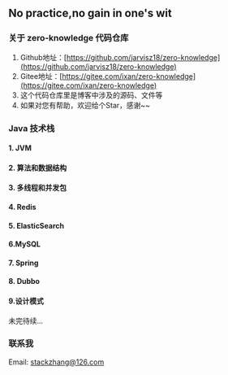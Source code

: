 ## No practice,no gain in one's wit



### 关于 zero-knowledge 代码仓库

1. Github地址：[https://github.com/jarvisz18/zero-knowledge](https://github.com/jarvisz18/zero-knowledge)
2. Gitee地址：[https://gitee.com/ixan/zero-knowledge](https://gitee.com/ixan/zero-knowledge)
3. 这个代码仓库里是博客中涉及的源码、文件等
4. 如果对您有帮助，欢迎给个Star，感谢~~


### Java 技术栈

#### 1. JVM

#### 2. 算法和数据结构

#### 3. 多线程和并发包

#### 4. Redis

#### 5. ElasticSearch

#### 6.MySQL

#### 7. Spring

#### 8. Dubbo

#### 9.设计模式

未完待续...



### 联系我
Email: stackzhang@126.com


